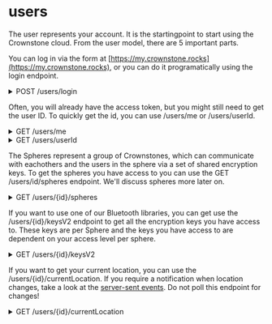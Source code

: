 # users

The user represents your account. It is the startingpoint to start using the Crownstone cloud. From the user model, there are 5 important parts.

You can log in via the form at [https://my.crownstone.rocks](https://my.crownstone.rocks), or you can do it programatically using the login endpoint.

<details>
<summary>POST /users/login</summary>

> Log into you account. Used to get the access token.
>
> <b><i>Important! Do not provide an access token with this request.</i></b>
>
> Response code: <b>200</b>
>
> Request format:
> ```js
> {
>   "email":    string,
>   "password": string,        // this is a SHA1 hash of the plaintext password.
> }
>```
>
> Reply format:
> ```js
> {
>    "id":            string,  // this is the access token used for authorization
>    "ttl":           number,  // amount of seconds until access token is expired
>    "created":       string,
>    "userId":        string,  // ID of your user
>    "principalType": string
> }
 >```
</details>

Often, you will already have the access token, but you might still need to get the user ID. To quickly get the id, you can use /users/me or /users/userId.

<details>
<summary>GET /users/me</summary>

> Get your user data. This is often used to obtain the user ID.
>
> Response code: <b>200</b>
>
> Reply format:
> ```js
> {
>   "profilePicId":        string,        // used for syncing profile picture
>   "firstName":           string,
>   "lastName":            string,
>   "new":                 boolean,       // indicate that the user is new and does not yet have a sphere
>   "uploadLocation":      boolean,       // privacy options, settable in app.
>   "uploadSwitchState":   boolean,       // privacy options, settable in app.
>   "uploadDeviceDetails": boolean,       // privacy options, settable in app.
>   "language":            string,
>   "email":               string,
>   "emailVerified":       boolean,
>   "id":                  string,
>   "createdAt":           string,        // timestring like "2021-09-14T07:22:39.794Z"
>   "updatedAt":           string         // timestring like "2021-09-14T07:22:39.794Z"
> }
 >```
</details>
<details>
<summary>GET /users/userId</summary>

> Get your user ID.
>
> Response code: <b>200</b>
>
> Reply format:
> ```
> string
> ```
</details>

The Spheres represent a group of Crownstones, which can communicate with eachothers and the users in the sphere via a set of shared encryption keys.
To get the spheres you have access to you can use the GET /users/id/spheres endpoint. We'll discuss spheres more later on.

<details>
<summary>GET /users/{id}/spheres</summary>

> Get your Spheres
>
> Response code: <b>200</b>
>
> Reply format:
> ```js
> [
>   {
>     "name":      string,
>     "uid":       number,   // short id [0 .. 255] to represent a sphere
>     "uuid":      string,   // iBeacon uuid
>     "aiName":    string,
>     "gpsLocation": {       // coordinates used to calculate sunrise/sundown times
>       "lat":     number,
>       "lng":     number,
>     },
>     "id":        string,
>     "createdAt": string,        // timestring like "2021-09-14T07:22:39.794Z"
>     "updatedAt": string         // timestring like "2021-09-14T07:22:39.794Z"
>   },
>   ...
> ]
> ```
</details>


If you want to use one of our Bluetooth libraries, you can get use the /users/{id}/keysV2 endpoint to get all the encryption keys you have access to. These keys are per Sphere
and the keys you have access to are dependent on your access level per sphere.
<details>
<summary>GET /users/{id}/keysV2</summary>

> Get all the encryption keys you have access to. If you're an admin, you also receive keys per stone.
>
> Response code: <b>200</b>
>
> Reply format:
> ```js
> [
>   {
>     "sphereId": string,
>     "sphereAuthorizationToken": string, // token used to authorize yourself with a hub in your Sphere
>     "sphereKeys": [
>       {
>         "id":        string,
>         "keyType":   string,            // type of key
>         "key":       string,
>         "ttl":       number,            // ttl 0 means it does not expire.
>         "createdAt": number,            // timestring like "2021-09-14T07:22:39.794Z"
>       },
>       ...
>     ],
>     "stoneKeys": {                      // not available if you're not an admin of this Sphere
>       "599b341baaa01b001a2b911f": [     // stoneId
>         {
>           "id":        string,
>           "keyType":   string,
>           "key":       string,
>           "ttl":       number,
>           "createdAt": string
>         },
>         ...
>       ],
>       ...
>     }
>   },
>   ...
> ]
> ```
</details>

If you want to get your current location, you can use the /users/{id}/currentLocation.
If you require a notification when location changes, take a look at the [server-sent events](https://events.crownstone.rocks). Do not poll this endpoint for changes!

<details>
<summary>GET /users/{id}/currentLocation</summary>

> Get your current location, based on the devices you have. Each device can be in a different location.
> Keep in mind that the user can opt-out of sharing his/her location with the cloud. If the app's privacy settings allow sharing location,
> this endpoint will have data if you're in a sphere or room that you're a part of.
>
> If you require a notification when location changes, take a look at the [server-sent events](https://events.crownstone.rocks). Do not poll this endpoint for changes!
>
> If you'd like to know the location of the people in a Sphere, take a look at the presentPeople endpoint below in the Sphere section.
>
> Response code: <b>200</b>
>
> Reply format:
> ```js
> [
>   {
>     "deviceId":   string,
>     "deviceName": string,
>     "inSpheres": [
>       {
>         "sphereId":   string,
>         "sphereName": string,
>         "inLocation": {   // can be empty if not in a location (no indoor localization available in sphere)
>           "locationId":   string,
>           "locationName": string
>         }
>       }
>     ]
>   }
> ]
> ```
</details>
